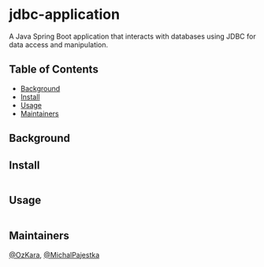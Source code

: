 # jdbc-application


A Java Spring Boot application that interacts with databases using JDBC for data access and manipulation.

## Table of Contents

- [Background](#background)
- [Install](#install)
- [Usage](#usage)
- [Maintainers](#maintainers)

## Background

## Install

```
```

## Usage

```
```

## Maintainers

[@OzKara](https://github.com/OzKara), [@MichalPajestka](https://github.com/ichalPajestka)

